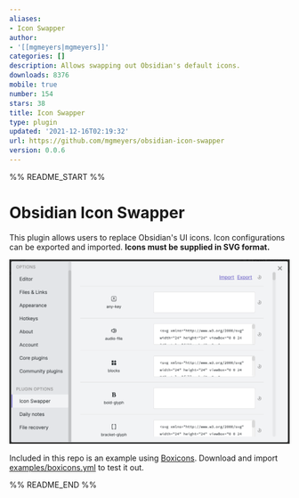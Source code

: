 ```yaml
---
aliases:
- Icon Swapper
author:
- '[[mgmeyers|mgmeyers]]'
categories: []
description: Allows swapping out Obsidian's default icons.
downloads: 8376
mobile: true
number: 154
stars: 38
title: Icon Swapper
type: plugin
updated: '2021-12-16T02:19:32'
url: https://github.com/mgmeyers/obsidian-icon-swapper
version: 0.0.6
---
```


%% README_START %%

# Obsidian Icon Swapper

This plugin allows users to replace Obsidian's UI icons. Icon configurations can be exported and imported. **Icons must be supplied in SVG format.**

<img src="https://raw.githubusercontent.com/mgmeyers/obsidian-icon-swapper/main/screenshots/01.png" alt="Plugin screenshot" />

Included in this repo is an example using [Boxicons](https://boxicons.com/). Download and import [examples/boxicons.yml](./examples/boxicons.yml) to test it out.

%% README_END %%
